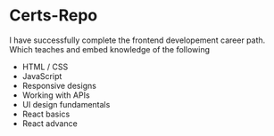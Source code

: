 # Certs-Repo

I have successfully complete the frontend developement career path. Which teaches and embed knowledge of the following

* HTML / CSS
* JavaScript
* Responsive designs
* Working with APIs
* UI design fundamentals
* React basics
* React advance

